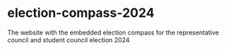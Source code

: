 # election-compass-2024

The website with the embedded election compass for the representative council
and student council election 2024
